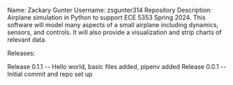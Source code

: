 Name: Zackary Gunter
Username: zsgunter314
Repository Description: Airplane simulation in Python to support ECE 5353 Spring 2024.  This software will model many aspects of a small airplane including dynamics, sensors, and controls.  It will also provide a visualization and strip charts of relevant data.

Releases:

Release 0.1.1 -- Hello world, basic files added, pipenv added
Release 0.0.1 -- Initial commit and repo set up
